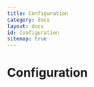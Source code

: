 ```yaml
---
title: Configuration
category: docs
layout: docs
id: Configuration
sitemap: true
---
```


# Configuration
